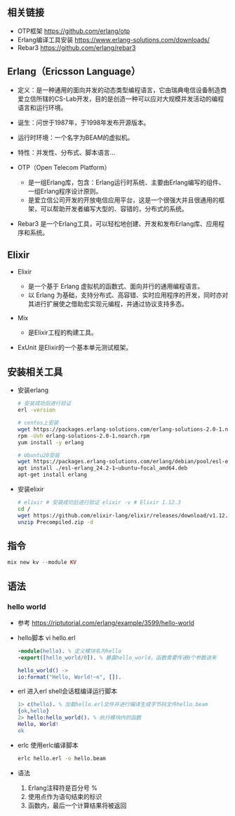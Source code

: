 

## 相关链接
- OTP框架 https://github.com/erlang/otp
- Erlang编译工具安装 https://www.erlang-solutions.com/downloads/
- Rebar3 https://github.com/erlang/rebar3


## Erlang（Ericsson Language）
- 定义：是一种通用的面向并发的动态类型编程语言，它由瑞典电信设备制造商爱立信所辖的CS-Lab开发，目的是创造一种可以应对大规模并发活动的编程语言和运行环境。
- 诞生：问世于1987年，于1998年发布开源版本。
- 运行时环境：一个名字为BEAM的虚拟机。
- 特性：并发性、分布式、脚本语言...

- OTP（Open Telecom Platform）
    - 是一组Erlang库，包含：Erlang运行时系统、主要由Erlang编写的组件、一组Erlang程序设计原则。
    - 是爱立信公司开发的开放电信应用平台，这是一个很强大并且很通用的框架，可以帮助开发者编写大型的、容错的，分布式的系统。

- Rebar3 是一个Erlang工具，可以轻松地创建、开发和发布Erlang库、应用程序和系统。

## Elixir
- Elixir 
    - 是一个基于 Erlang 虚拟机的函数式、面向并行的通用编程语言。
    - 以 Erlang 为基础，支持分布式、高容错、实时应用程序的开发，同时亦对其进行扩展使之借助宏实现元编程，并通过协议支持多态。

- Mix
    - 是Elixir工程的构建工具。

- ExUnit 是Elixir的一个基本单元测试框架。




## 安装相关工具

- 安装erlang
    ```bash
    # 安装成功后进行验证
    erl -version

    # centos上安装
    wget https://packages.erlang-solutions.com/erlang-solutions-2.0-1.noarch.rpm
    rpm -Uvh erlang-solutions-2.0-1.noarch.rpm
    yum install -y erlang

    # Ubuntu20安装
    wget https://packages.erlang-solutions.com/erlang/debian/pool/esl-erlang_24.2-1~ubuntu~focal_amd64.deb
    apt install ./esl-erlang_24.2-1~ubuntu~focal_amd64.deb
    apt-get install erlang

    ```

- 安装elixir
    ```bash
    # elixir # 安装成功后进行验证 elixir -v # Elixir 1.12.3
    cd /
    wget https://github.com/elixir-lang/elixir/releases/download/v1.12.3/Precompiled.zip
    unzip Precompiled.zip -d
    ```

## 指令
```Elixir
mix new kv --module KV
```


## 语法
### hello world
- 参考 https://riptutorial.com/erlang/example/3599/hello-world

- hello脚本 vi hello.erl
    ```erl
    -module(hello). % 定义模块名为hello
    -export([hello_world/0]). % 暴露hello_world，函数需要传递0个参数进来

    hello_world() ->
    io:format("Hello, World!~n", []).
    ```
- erl 进入erl shell会话框编译运行脚本
    ```erl shell
    1> c(hello). % 加载hello.erl文件并进行编译生成字节码文件hello.beam
    {ok,hello}
    2> hello:hello_world(). % 执行模块内的函数
    Hello, World!
    ok
    ```

- erlc 使用erlc编译脚本
    ```bash
    erlc hello.erl -o hello.beam
    ```

- 语法
    1. Erlang注释符是百分号 %
    2. 使用点作为语句结束的标识
    3. 函数内，最后一个计算结果将被返回
